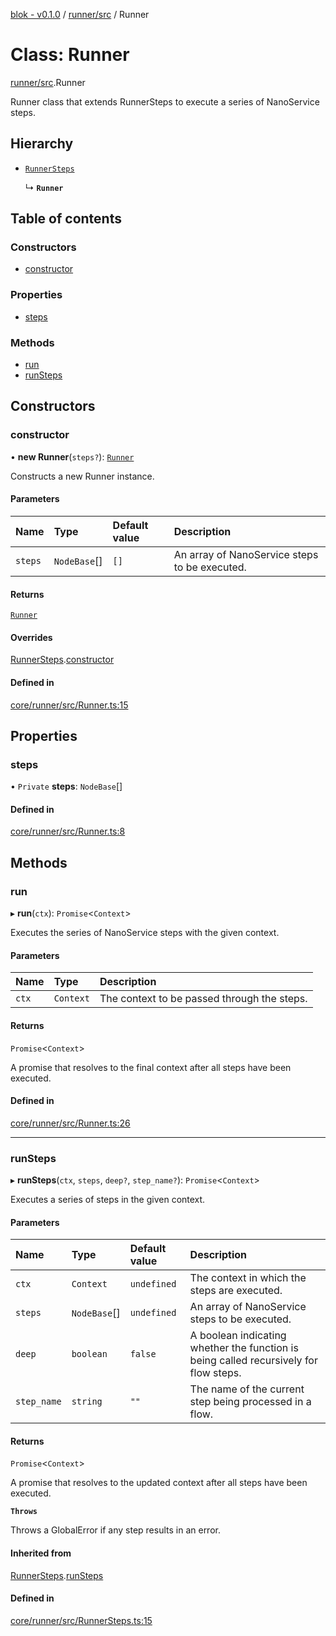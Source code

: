 [blok - v0.1.0](../README.md) / [runner/src](../modules/runner_src.md) / Runner

# Class: Runner

[runner/src](../modules/runner_src.md).Runner

Runner class that extends RunnerSteps to execute a series of NanoService steps.

## Hierarchy

- [`RunnerSteps`](runner_src.RunnerSteps.md)

  ↳ **`Runner`**

## Table of contents

### Constructors

- [constructor](runner_src.Runner.md#constructor)

### Properties

- [steps](runner_src.Runner.md#steps)

### Methods

- [run](runner_src.Runner.md#run)
- [runSteps](runner_src.Runner.md#runsteps)

## Constructors

### constructor

• **new Runner**(`steps?`): [`Runner`](runner_src.Runner.md)

Constructs a new Runner instance.

#### Parameters

| Name | Type | Default value | Description |
| :------ | :------ | :------ | :------ |
| `steps` | `NodeBase`[] | `[]` | An array of NanoService steps to be executed. |

#### Returns

[`Runner`](runner_src.Runner.md)

#### Overrides

[RunnerSteps](runner_src.RunnerSteps.md).[constructor](runner_src.RunnerSteps.md#constructor)

#### Defined in

[core/runner/src/Runner.ts:15](https://github.com/deskree-inc/blok/blob/fd59582/core/runner/src/Runner.ts#L15)

## Properties

### steps

• `Private` **steps**: `NodeBase`[]

#### Defined in

[core/runner/src/Runner.ts:8](https://github.com/deskree-inc/blok/blob/fd59582/core/runner/src/Runner.ts#L8)

## Methods

### run

▸ **run**(`ctx`): `Promise`\<`Context`\>

Executes the series of NanoService steps with the given context.

#### Parameters

| Name | Type | Description |
| :------ | :------ | :------ |
| `ctx` | `Context` | The context to be passed through the steps. |

#### Returns

`Promise`\<`Context`\>

A promise that resolves to the final context after all steps have been executed.

#### Defined in

[core/runner/src/Runner.ts:26](https://github.com/deskree-inc/blok/blob/fd59582/core/runner/src/Runner.ts#L26)

___

### runSteps

▸ **runSteps**(`ctx`, `steps`, `deep?`, `step_name?`): `Promise`\<`Context`\>

Executes a series of steps in the given context.

#### Parameters

| Name | Type | Default value | Description |
| :------ | :------ | :------ | :------ |
| `ctx` | `Context` | `undefined` | The context in which the steps are executed. |
| `steps` | `NodeBase`[] | `undefined` | An array of NanoService steps to be executed. |
| `deep` | `boolean` | `false` | A boolean indicating whether the function is being called recursively for flow steps. |
| `step_name` | `string` | `""` | The name of the current step being processed in a flow. |

#### Returns

`Promise`\<`Context`\>

A promise that resolves to the updated context after all steps have been executed.

**`Throws`**

Throws a GlobalError if any step results in an error.

#### Inherited from

[RunnerSteps](runner_src.RunnerSteps.md).[runSteps](runner_src.RunnerSteps.md#runsteps)

#### Defined in

[core/runner/src/RunnerSteps.ts:15](https://github.com/deskree-inc/blok/blob/fd59582/core/runner/src/RunnerSteps.ts#L15)
